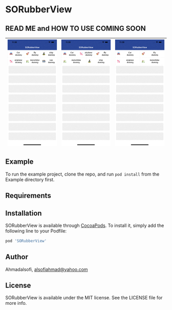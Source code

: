 # SORubberView

## READ ME and HOW TO USE COMING SOON 

<table>
<thead>
<tr>
<th><img src="GIFs/Count6_1.gif"/> </th>
<th><img src="GIFs/Count5.gif"/></th>
<th><img src="GIFs/Count4.gif"/></th>
</tr>
</thead>
</table>
   
## Example

To run the example project, clone the repo, and run `pod install` from the Example directory first.

## Requirements

## Installation

SORubberView is available through [CocoaPods](https://cocoapods.org). To install
it, simply add the following line to your Podfile:

```ruby
pod 'SORubberView'
```

## Author

Ahmadalsofi, alsofiahmad@yahoo.com

## License

SORubberView is available under the MIT license. See the LICENSE file for more info.
